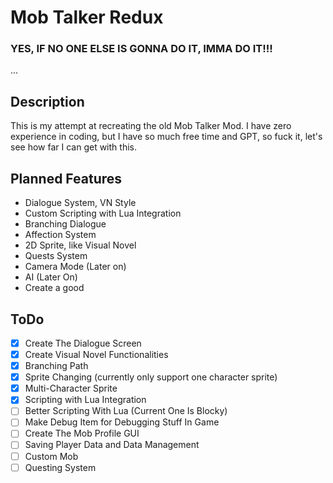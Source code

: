 # Mob Talker Redux

### YES, IF NO ONE ELSE IS GONNA DO IT, IMMA DO IT!!!

...

## Description

This is my attempt at recreating the old Mob Talker Mod. I have zero experience in coding, but I have so much free time and GPT, so fuck it, let's see how far I can get with this.


## Planned Features
- Dialogue System, VN Style
- Custom Scripting with Lua Integration
- Branching Dialogue
- Affection System
- 2D Sprite, like Visual Novel
- Quests System
- Camera Mode (Later on)
- AI (Later On)
- Create a good 

## ToDo
- [x] Create The Dialogue Screen
- [x] Create Visual Novel Functionalities
 - [x] Branching Path
 - [x] Sprite Changing (currently only support one character sprite)
 - [x] Multi-Character Sprite 
- [x] Scripting with Lua Integration
 - [ ] Better Scripting With Lua (Current One Is Blocky)
- [ ] Make Debug Item for Debugging Stuff In Game
- [ ] Create The Mob Profile GUI
- [ ] Saving Player Data and Data Management
- [ ] Custom Mob
- [ ] Questing System
